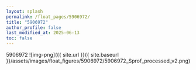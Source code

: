 ```yaml
---
layout: splash
permalink: /float_pages/5906972/
title: "5906972"
author_profile: false
last_modified_at: 2025-06-13
toc: false
---
```

 
5906972
![img-png]({{ site.url }}{{ site.baseurl }}/assets/images/float_figures/5906972/5906972_Sprof_processed_v2.png)